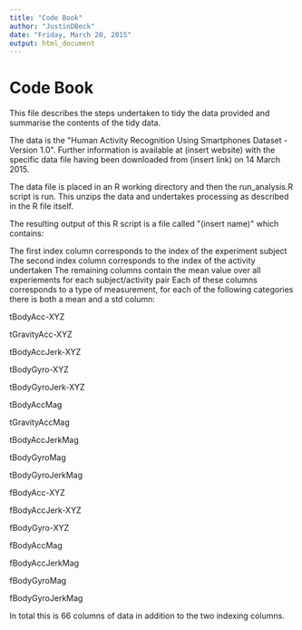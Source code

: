 ```yaml
---
title: "Code Book"
author: "JustinDBeck"
date: "Friday, March 20, 2015"
output: html_document
---
```


# Code Book

This file describes the steps undertaken to tidy the data provided and summarise the contents of the tidy data. 

The data is the "Human Activity Recognition Using Smartphones Dataset - Version 1.0". Further information is available at (insert website) with the specific data file having been downloaded from (insert link) on 14 March 2015. 

The data file is placed in an R working directory and then the run_analysis.R script is run. This unzips the data and undertakes processing as described in the R file itself. 

The resulting output of this R script is a file called "(insert name)" which contains:

The first index column corresponds to the index of the experiment subject
The second index column corresponds to the index of the activity undertaken
The remaining columns contain the mean value over all experiements for each subject/activity pair
Each of these columns corresponds to a type of measurement, for each of the following categories there is both a mean and a std column:

tBodyAcc-XYZ

tGravityAcc-XYZ

tBodyAccJerk-XYZ

tBodyGyro-XYZ

tBodyGyroJerk-XYZ

tBodyAccMag

tGravityAccMag

tBodyAccJerkMag

tBodyGyroMag

tBodyGyroJerkMag

fBodyAcc-XYZ

fBodyAccJerk-XYZ

fBodyGyro-XYZ

fBodyAccMag

fBodyAccJerkMag

fBodyGyroMag

fBodyGyroJerkMag


In total this is 66 columns of data in addition to the two indexing columns.
